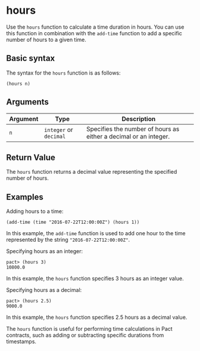 # hours

Use the `hours` function to calculate a time duration in hours.
You can use this function in combination with the `add-time` function to add a specific number of hours to a given time.

## Basic syntax

The syntax for the `hours` function is as follows:

```pact
(hours n)
```

## Arguments

| Argument | Type | Description |
| --- | --- | --- |
| `n` | `integer` or `decimal` | Specifies the number of hours as either a decimal or an integer. |

## Return Value

The `hours` function returns a decimal value representing the specified number of hours.

## Examples

Adding hours to a time:

```pact
(add-time (time "2016-07-22T12:00:00Z") (hours 1))
```

In this example, the `add-time` function is used to add one hour to the time represented by the string `"2016-07-22T12:00:00Z"`.

Specifying hours as an integer:

```pact
pact> (hours 3)
10800.0
```

In this example, the `hours` function specifies 3 hours as an integer value.

Specifying hours as a decimal:

```pact
pact> (hours 2.5)
9000.0
```

In this example, the `hours` function specifies 2.5 hours as a decimal value.

The `hours` function is useful for performing time calculations in Pact contracts, such as adding or subtracting specific durations from timestamps.

